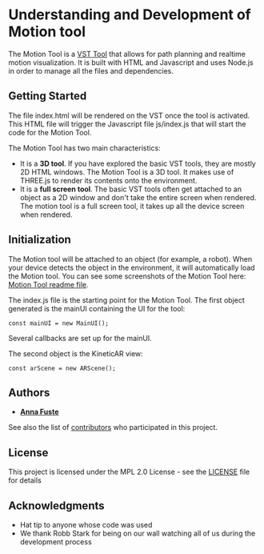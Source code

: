 # Understanding and Development of Motion tool

The Motion Tool is a [VST Tool]() that allows for path planning and realtime motion visualization.
It is built with HTML and Javascript and uses Node.js in order to manage all the files and dependencies.

## Getting Started

The file index.html will be rendered on the VST once the tool is activated. 
This HTML file will trigger the Javascript file js/index.js that will start the code for the Motion Tool.

The Motion Tool has two main characteristics:

* It is a **3D tool**. If you have explored the basic VST tools, they are mostly 2D HTML windows. The Motion Tool is a 3D tool. 
It makes use of THREE.js to render its contents onto the environment.
* It is a **full screen tool**. The basic VST tools often get attached to an object as a 2D window and don't take the entire screen when rendered. 
The motion tool is a full screen tool, it takes up all the device screen when rendered.

## Initialization

The Motion tool will be attached to an object (for example, a robot). When your device detects the object in the environment, it will automatically load the Motion tool.
You can see some screenshots of the Motion Tool here: [Motion Tool readme file](motionTool.md).

The index.js file is the starting point for the Motion Tool.
The first object generated is the mainUI containing the UI for the tool:

```
const mainUI = new MainUI();
```

Several callbacks are set up for the mainUI.

The second object is the KineticAR view:

```
const arScene = new ARScene();
```

## Authors

* **[Anna Fuste](https://github.com/afustePTC)**

See also the list of [contributors](https://github.com/ptcrealitylab/vuforia-spatial-robotic-addon/graphs/contributors) who participated in this project.

## License

This project is licensed under the MPL 2.0 License - see the [LICENSE](../../../../LICENSE) file for details

## Acknowledgments

* Hat tip to anyone whose code was used
* We thank Robb Stark for being on our wall watching all of us during the development process

